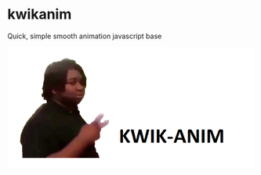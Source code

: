 # kwikanim
Quick, simple smooth animation javascript base

![Alt text](./kwikanim-logo.png "a title")
